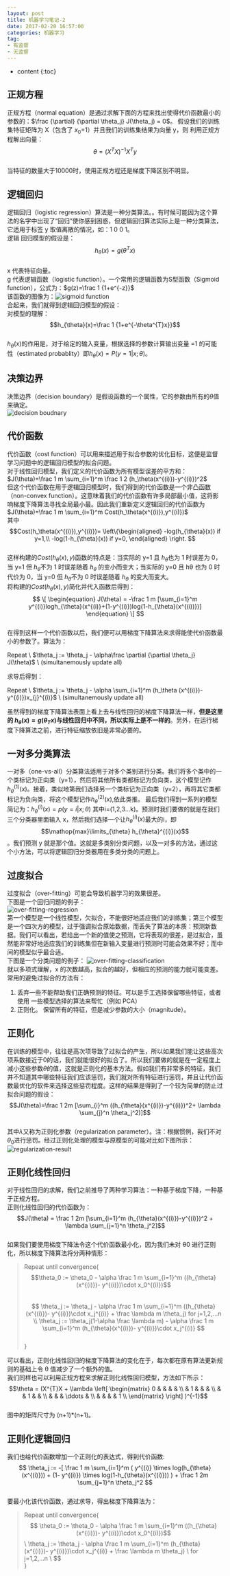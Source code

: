 ```yaml
---
layout: post
title: 机器学习笔记-2
date: 2017-02-20 16:57:00 
categories: 机器学习
tag: 
- 有监督
- 无监督
---
```


* content
{:toc}


## 正规方程
正规方程（normal equation）是通过求解下面的方程来找出使得代价函数最小的参数的：$\frac {\partial} {\partial \theta_j} J(\theta_j) = 0$。 假设我们的训练集特征矩阵为 X（包含了 $x_0$=1）并且我们的训练集结果为向量 y，则 利用正规方程解出向量：  
$$\theta = (X^T X)^{-1}X^Ty$$  
当特征的数量大于10000时，使用正规方程还是梯度下降区别不明显。

## 逻辑回归
逻辑回归（logistic regression）算法是一种分类算法。。有时候可能因为这个算法的名字中出现了“回归”使你感到困惑，但逻辑回归算法实际上是一种分类算法，它适用于标签 y 取值离散的情况，如：1  0  0  1。  
逻辑
回归模型的假设是：  
$$h_{\theta}(x)=g(\theta^{T}x)$$  
x 代表特征向量。  
g 代表逻辑函数（logistic function）。一个常用的逻辑函数为S型函数（Sigmoid function），公式为：$g(z)=\frac 1 {1+e^{-z}}$  
该函数的图像为：![sigmoid function]({{'/images/sigmoid.png'}})  
合起来，我们就得到逻辑回归模型的假设：  
对模型的理解：  
$$h_{\theta}(x)=\frac 1 {1+e^{-\theta^{T}x}}$$  
$h_{\theta}(x)$的作用是，对于给定的输入变量，根据选择的参数计算输出变量 =1 的可能性（estimated probablity）即$h_{\theta}(x)=P(y=1|x;\theta)$。  

## 决策边界
决策边界（decision boundary）是假设函数的一个属性，它的参数由所有的$\theta$值来确定。  
![decision boudnary]({{'/images/decision-boundary.png'}})  

## 代价函数
代价函数（cost function）可以用来描述用于拟合参数的优化目标，这便是监督学习问题中的逻辑回归模型的拟合问题。  
对于线性回归模型，我们定义的代价函数为所有模型误差的平方和：$J(\theta)=\frac 1 m \sum_{i=1}^m \frac 1 2 (h_\theta(x^{(i)})-y^{(i)})^2$  
但这个代价函数在用于逻辑回归模型时，我们得到的代价函数是一个非凸函数（non-convex function）。这意味着我们的代价函数有许多局部最小值，这将影响梯度下降算法寻找全局最小最。因此我们重新定义逻辑回归的代价函数为$J(\theta)=\frac 1 m \sum_{i=1}^m Cost(h_\theta(x^{(i)}),y^{(i)})$  
其中$$Cost(h_\theta(x^{(i)}),y^{(i)})=
 \left\{\begin{aligned}
        -log(h_{\theta}(x))   if y=1,\\
        -log(1-h_{\theta}(x)) if y=0,
       \end{aligned}
 \right.
$$  
这样构建的$Cost(h_{\theta}(x),y)$函数的特点是：当实际的 y=1 且 $h_\theta$也为 1 时误差为 0，当 y=1 但 $h_\theta$不为 1 时误差随着 $h_\theta$ 的变小而变大；当实际的 y=0 且 hθ 也为 0 时代价为 0，当 y=0 但 $h_\theta$不为 0 时误差随着 $h_\theta$ 的变大而变大。  
将构建的$Cost(h_{\theta}(x),y)$简化并代入函数后得到：  
$$
\[
\begin{equation}
J(\theta) = -\frac 1 m [\sum_{i=1}^m y^{(i)}logh_{\theta}(x^{(i)}+(1-y^{(i)})log(1-h_{\theta}(x^{(i))})]
\end{equation}
\]
$$  
在得到这样一个代价函数以后，我们便可以用梯度下降算法来求得能使代价函数最小的参数了。算法为：  
>
Repeat  \\
    $\theta_j := \theta_j - \alpha\frac \partial {\partial \theta_j} J(\theta)$  \\
                                    (simultanemously update all)

求导后得到：  
>
Repeat  \\
    $\theta_j := \theta_j - \alpha \sum_{i=1}^m (h_\theta (x^{(i)})-y^{(i)})x_{j}^{(i)}$  \\
                                    (simultanemously update all)

虽然得到的梯度下降算法表面上看上去与线性回归的梯度下降算法一样，**但是这里的 $h_\theta (x)=g(\theta_{T}x)$与线性回归中不同，所以实际上是不一样的**。另外，在运行梯度下降算法之前，进行特征缩放依旧是非常必要的。

## 一对多分类算法
一对多（one-vs-all）分类算法适用于对多个类别进行分类。我们将多个类中的一个类标记为正向类（y=1），然后将其他所有类都标记为负向类，这个模型记作$h_{\theta}^{(1)}(x)$。接着，类似地第我们选择另一个类标记为正向类（y=2），再将其它类都标记为负向类，将这个模型记作$h_{\theta}^{(2)}(x)$,依此类推。 最后我们得到一系列的模型简记为：$h_{\theta}^{(i)}(x) = p(y=i|x;\theta)$ 其中i=(1,2,3...k)。预测时我们要做的就是在我们三个分类器里面输入 x，然后我们选择一个让$h_{\theta}^{(i)}(x)$最大的i，即$$\mathop{max}\limits_{\theta} h_{\theta}^{(i)}(x)$$。我们预测 y 就是那个值。这就是多类别分类问题，以及一对多的方法，通过这个小方法，可以将逻辑回归分类器用在多类分类的问题上。  

## 过度拟合
过度拟合（over-fitting）可能会导致机器学习的效果很差。  
下图是一个回归问题的例子：  
![over-fitting-regression]({{'/images/over-fitting-regression.png'}})  
第一个模型是一个线性模型，欠拟合，不能很好地适应我们的训练集；第三个模型是一个四次方的模型，过于强调拟合原始数据，而丢失了算法的本质：预测新数据。我们可以看出，若给出一个新的值使之预测，它将表现的很差，是过拟合，虽然能非常好地适应我们的训练集但在新输入变量进行预测时可能会效果不好；而中间的模型似乎最合适。  
下图是一个分类问题的例子：
![over-fitting-classification]({{'/images/over-fitting-claaification.png'}})  
就以多项式理解，x 的次数越高，拟合的越好，但相应的预测的能力就可能变差。  
常用的避免过拟合的方法有：
1. 丢弃一些不能帮助我们正确预测的特征。可以是手工选择保留哪些特征，或者使用
一些模型选择的算法来帮忙（例如 PCA） 
2. 正则化。 保留所有的特征，但是减少参数的大小（magnitude）。 

## 正则化
在训练的模型中，往往是高次项导致了过拟合的产生，所以如果我们能让这些高次项系数接近于0的话，我们就能很好的拟合了。所以我们要做的就是在一定程度上减小这些参数$\theta$的值，这就是正则化的基本方法。假如我们有非常多的特征，我们并不知道其中哪些特征我们应该惩罚，我们就对所有特征进行惩罚，并且让代价函数最优化的软件来选择这些惩罚程度。这样的结果是得到了一个较为简单的防止过拟合问题的假设：  
$$J(\theta)=\frac 1 2m [\sum_{i}^m ((h_{\theta}(x^{(i)})-y^{(i)})^2+ \lambda \sum_{j}^n \theta_j^2)]$$  
其中$\lambda$又称为正则化参数（regularization parameter）。注：根据惯例，我们不对$\theta_0$进行惩罚。经过正则化处理的模型与原模型的可能对比如下图所示：  
![regularization-result]({{'/iamges/regularization-result.png'}})  

## 正则化线性回归
对于线性回归的求解，我们之前推导了两种学习算法：一种基于梯度下降，一种基于正规方程。  
正则化线性回归的代价函数为：  
$$J(\theta) = \frac 1 2m [\sum_{i=1}^m (h_{\theta}(x^{(i)})-y^{(i)})^2 + \lambda \sum_{j=1}^n \theta_j^2]$$  
如果我们要使用梯度下降法令这个代价函数最小化，因为我们未对 θ0 进行正则化，所以梯度下降算法将分两种情形：  
>Repeat until convergence{  
$$\theta_0 := \theta_0 - \alpha \frac 1 m \sum_{i=1}^m ((h_{\theta}(x^{(i)})- y^{(i)})\cdot x_0^{(i)})$$  
$$
\theta_j := \theta_j - \alpha \frac 1 m \sum_{i=1}^m ((h_{\theta}(x^{(i)})- y^{(i)})\cdot x_j^{(i)} + \frac \lambda m \theta_j)         for j=1,2,...n \\
\theta_j := \theta_j(1-\alpha \frac \lambda m) - \alpha \frac 1 m \sum_{i=1}^m (h_{\theta}(x^{(i)})- y^{(i)})\cdot x_j^{(i)}
$$  
}  

可以看出，正则化线性回归的梯度下降算法的变化在于，每次都在原有算法更新规则的基础上令 θ 值减少了一个额外的值。  
我们同样也可以利用正规方程来求解正则化线性回归模型，方法如下所示：  
$$\theta = (X^{T}X + \lambda 
\left[
\begin{matrix}
 0      &        &        &        &        \\
        & 1      &        &        &        \\
        &        & 1      &        &        \\
        &        &        & \ddots &        \\
        &        &        &        & 1      \\
\end{matrix}
\right]
)^{-1}$$  
图中的矩阵尺寸为 (n+1)*(n+1)。 

## 正则化逻辑回归
我们也给代价函数增加一个正则化的表达式，得到代价函数:  
$$
\theta_j := -[ \frac 1 m \sum_{i=1}^m ( y^{(i)} \times log(h_{\theta}(x^{(i)})) + (1- y^{(i)}) \times log(1-h_{\theta}(x^{(i)})) ) +  \frac 1 2m  \sum_{j=1}^n \theta_j^2
$$  
要最小化该代价函数，通过求导，得出梯度下降算法为：  
>Repeat until convergence{  
$$
\theta_0 := \theta_0 - \alpha \frac 1 m \sum_{i=1}^m ((h_{\theta}(x^{(i)})- y^{(i)})\cdot x_0^{(i)})$$  \\
\theta_j := \theta_j - \alpha \frac 1 m \sum_{i=1}^m (h_{\theta}(x^{(i)})- y^{(i)})\cdot x_j^{(i)} + \frac \lambda m \theta_j)     \\     for j=1,2,...n \\
$$  
}  
